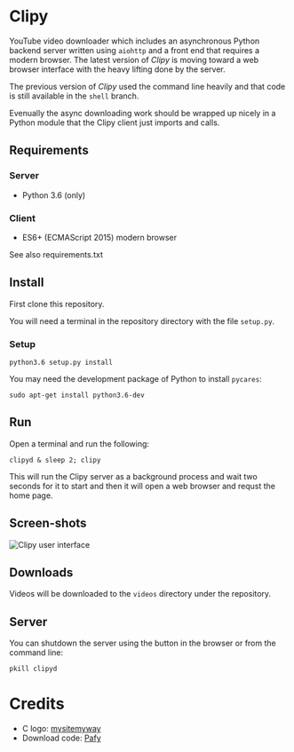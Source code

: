 # Clipy

YouTube video downloader which includes an asynchronous Python backend server written using
`aiohttp` and a front end that requires a modern browser. The latest version of *Clipy* is
moving toward a web browser interface with the heavy lifting done by the server.

The previous version of *Clipy* used the command line heavily and that code is still available
in the `shell` branch.

Evenually the async downloading work should be wrapped up nicely in a Python module that the Clipy
client just imports and calls.

## Requirements

### Server

* Python 3.6 (only)

### Client

* ES6+ (ECMAScript 2015) modern browser

See also requirements.txt

## Install

First clone this repository.

You will need a terminal in the repository directory with the file ``setup.py``.

### Setup

	python3.6 setup.py install

You may need the development package of Python to install `pycares`:

	sudo apt-get install python3.6-dev

## Run

Open a terminal and run the following:

	clipyd & sleep 2; clipy

This will run the Clipy server as a background process and wait two seconds for it to start and then
it will open a web browser and requst the home page.

## Screen-shots

![Clipy user interface](http://104.237.140.142/clipy/screenshot_gui.png)

## Downloads

Videos will be downloaded to the ``videos`` directory under the repository.

## Server

You can shutdown the server using the button in the browser or from the command line:

	pkill clipyd

# Credits

* C logo: [mysitemyway](http://cdn.mysitemyway.com/etc-mysitemyway/icons/legacy-previews/icons/simple-red-square-icons-alphanumeric/128147-simple-red-square-icon-alphanumeric-letter-c.png)
* Download code: [Pafy](http://pythonhosted.org/Pafy/)
